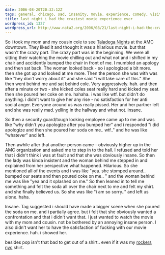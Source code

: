 ```yaml
---
date: 2006-08-20T20:32:12Z
tags: general, chicago, sad, insanity, movie, experience, comedy, visitors
title: last night i had the craziest movie experience ever
wordpress_id: 1327
wordpress_url: http://www.nata2.org/2006/08/21/last-night-i-had-the-craziest-movie-experience-ever/
---
```


So i took my mom and my cousin cole to see <a href="http://imdb.com/title/tt0415306/">Taladega Nights</a> at the AMC downtown. They liked it and thought it was a hilarious movie. but that wasn't the crazy part. The crazy part was in the beginning. We were all sitting their watching the movie chilling out and what not and i shifted in my chair and accidently bumped the chair in front of me. I mumbled an apology and then sat back. The woman looked back - so i apologized a bit more. then she got up and looked at me more. Then the person she was with was like "hey don't worry about it" and she said "i will take care of this." She then went behind me and sat behind cole. Very aggressively. hah. and then after a minute or two - she kicked coles seat really hard and kicked my seat. then she poured her coke on me. hahaha. i was like wtf. but didn't do anything. i didn't want to give her any rise - no satisfaction for her anti social anger. Everyone around us was really pissed. Her and her partner left and she was really mad. yelling in the hallway and what not. insane.

So then a security guard/tough looking employee came up to me and was like "why didn't you apologize after you bumped her" and i responded "i did apologize and then she poured her soda on me.. wtf.." and he was like "whatever" and left.

Then awhile after that another person came - obviously higher up in the AMC organization and asked me to step in to the hall. I refused and told her that i didn't think i was at fault and that she was obviously insane. So then the lady was kinda insistent and the woman behind me stepped in and explained from her perspective what happened. Hilarious. So she mentioned all of the events and i was like "yea. she stomped around.. bumped our seats and then poured coke on me.. " and the woman behind me was like "yea and it splashed on me." So then leaned in to tell me something and felt the soda all over the chair next to me and felt my shirt. and she finally believed us. So she was like "i am so sorry.." and left us alone. haha.

Insane. Tag suggested i should have made a bigger scene when she poured the soda on me. and i partially agree. but i felt that she obviously wanted a confrontation and that i didn't want that. I just wanted to watch the movie with my mom and cousin. not be bothered by an annoying insane person. I also didn't want her to have the satisfaction of fucking with our movie experience. hah. i showed her.

besides pop isn't that bad to get out of a shirt.. even if it was my <a href="http://www.rockersnyc.com/">rockers nyc</a> shirt.
